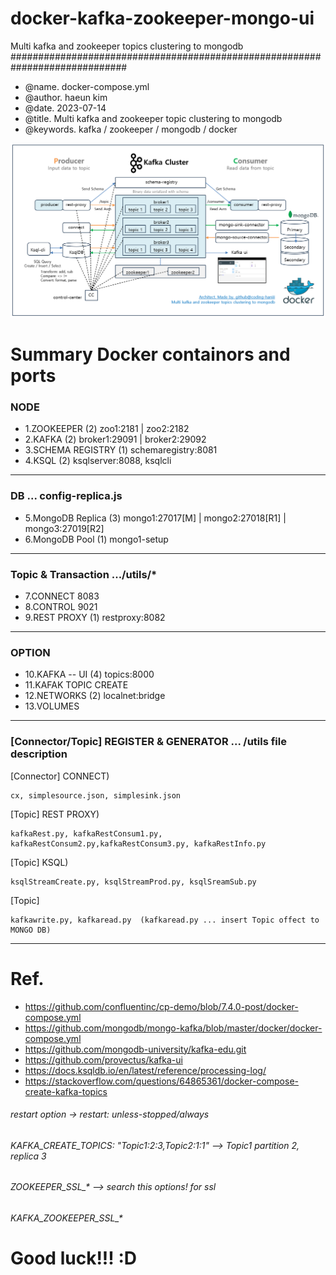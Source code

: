 # docker-kafka-zookeeper-mongo-ui
Multi kafka and zookeeper topics clustering to mongodb
#############################################################################
 - @name.   docker-compose.yml
 - @author. haeun kim
 - @date.   2023-07-14
 - @title.  Multi kafka and zookeeper topic clustering to mongodb
 - @keywords.  kafka / zookeeper / mongodb / docker


![캡처](/arch-docker-kafka-zookeeper-mongo-ui.png)
 
# Summary Docker containors and ports
### NODE

- 1.ZOOKEEPER         (2) zoo1:2181 | zoo2:2182 
- 2.KAFKA             (2) broker1:29091  |  broker2:29092     
- 3.SCHEMA REGISTRY   (1) schemaregistry:8081
- 4.KSQL              (2) ksqlserver:8088, ksqlcli  
---------------------------------------------------------------------------
### DB                    ... config-replica.js

- 5.MongoDB Replica   (3) mongo1:27017[M] | mongo2:27018[R1] | mongo3:27019[R2]     
- 6.MongoDB Pool      (1) mongo1-setup
---------------------------------------------------------------------------
### Topic & Transaction   .../utils/*  

- 7.CONNECT               8083
- 8.CONTROL               9021
- 9.REST PROXY        (1) restproxy:8082
---------------------------------------------------------------------------
### OPTION

- 10.KAFKA -- UI      (4) topics:8000
- 11.KAFAK TOPIC CREATE
- 12.NETWORKS         (2) localnet:bridge
- 13.VOLUMES
---------------------------------------------------------------------------
### [Connector/Topic] REGISTER & GENERATOR ... /utils file description 

[Connector] CONNECT) 
```
cx, simplesource.json, simplesink.json
```
[Topic] REST PROXY)  
```
kafkaRest.py, kafkaRestConsum1.py, kafkaRestConsum2.py,kafkaRestConsum3.py, kafkaRestInfo.py
```
[Topic] KSQL) 
```
ksqlStreamCreate.py, ksqlStreamProd.py, ksqlSreamSub.py
```
[Topic] 
```
kafkawrite.py, kafkaread.py  (kafkaread.py ... insert Topic offect to MONGO DB)
```
---------------------------------------------------------------------------
# Ref. 
- https://github.com/confluentinc/cp-demo/blob/7.4.0-post/docker-compose.yml
- https://github.com/mongodb/mongo-kafka/blob/master/docker/docker-compose.yml
- https://github.com/mongodb-university/kafka-edu.git
- https://github.com/provectus/kafka-ui
- https://docs.ksqldb.io/en/latest/reference/processing-log/
- https://stackoverflow.com/questions/64865361/docker-compose-create-kafka-topics

###### restart option ->     restart: unless-stopped/always
###### KAFKA_CREATE_TOPICS: "Topic1:2:3,Topic2:1:1"  --> Topic1 partition 2, replica 3 
###### ZOOKEEPER_SSL_* --> search this options! for ssl
###### KAFKA_ZOOKEEPER_SSL_* 

# Good luck!!! :D
